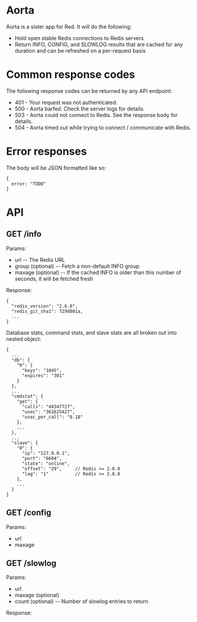 Aorta
=====

Aorta is a sister app for Red. It will do the following:

* Hold open stable Redis connections to Redis servers
* Return INFO, CONFIG, and SLOWLOG results that are cached for any duration and
  can be refreshed on a per-request basis

Common response codes
=====================

The following response codes can be returned by any API endpoint:

* 401 - Your request was not authenticated.
* 500 - Aorta barfed. Check the server logs for details.
* 503 - Aorta could not connect to Redis. See the response body for details.
* 504 - Aorta timed out while trying to connect / communicate with Redis.

Error responses
===============

The body will be JSON formatted like so:

    {
      error: "TODO"
    }

API
===

GET /info
---------

Params:

* url -- The Redis URL
* group (optional) -- Fetch a non-default INFO group
* maxage (optional) -- If the cached INFO is older than this number of
  seconds, it will be fetched fresh

Response:

    {
      "redis_version": "2.6.0",
      "redis_git_sha1": 729d801a,
      ...
    }

Database stats, command stats, and slave stats are all broken out into nested
object:

    {
      ...
      "db": {
        "0": {
          "keys": "1045",
          "expires": "301"
        }
      },
      ...
      "cmdstat": {
        "get": {
          "calls": "44347727",
          "usec": "362625427",
          "usec_per_call": "8.18"
        },
        ...
      },
      ...
      "slave": {
        "0": {
          "ip": "127.0.0.1",
          "port": "6604",
          "state": "online",
          "offset": "29",     // Redis >= 2.8.0
          "lag": "1"          // Redis >= 2.8.0
        },
        ...
      }
    }

GET /config
-----------

Params:

* url
* maxage

GET /slowlog
------------

Params:

* url
* maxage (optional)
* count (optional) -- Number of slowlog entries to return

Response:

